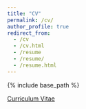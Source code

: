 ```yaml
---
title: "CV"
permalink: /cv/
author_profile: true
redirect_from:
  - /cv
  - /cv.html
  - /resume
  - /resume/
  - /resume.html
---
```


{% include base_path %}

<a href="{{base.url}}/files/cv.pdf" target="_blank" class="btn btn-success"><span style="font-size: 100%;">Curriculum Vitae</span></a>
